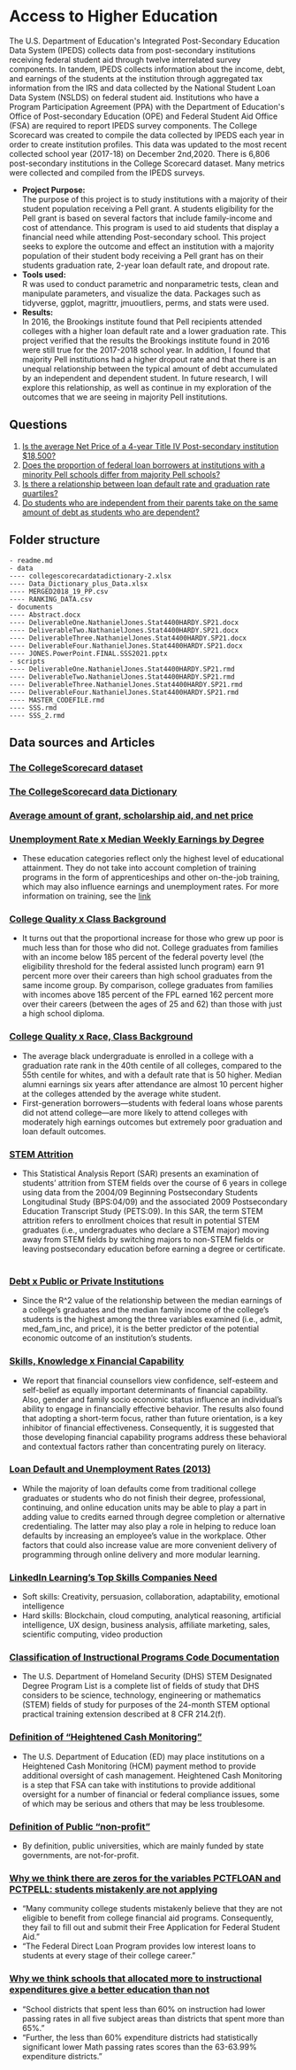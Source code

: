 # Access to Higher Education

The U.S. Department of Education's Integrated Post-Secondary Education Data System (IPEDS) collects data from post-secondary institutions receiving federal student aid through twelve interrelated survey components. In tandem, IPEDS collects information about the income, debt, and earnings of the students at the institution through aggregated tax information from the IRS and data collected by the National Student Loan Data System (NSLDS) on federal student aid. Institutions who have a Program Participation Agreement (PPA) with the Department of Education's Office of Post-secondary Education (OPE) and Federal Student Aid Office (FSA) are required to report IPEDS survey components. The College Scorecard was created to compile the data collected by IPEDS each year in order to create institution profiles. This data was updated to the most recent collected school year (2017-18) on December 2nd,2020. There is 6,806 post-secondary institutions in the College Scorecard dataset. Many metrics were collected and compiled from the IPEDS surveys. 

- __Project Purpose:__    
The purpose of this project is to study institutions with a majority of their student population receiving a Pell grant. A students eligibility for the Pell grant is based on several factors that include family-income and cost of attendance. This program is used to aid students that display a financial need while attending Post-secondary school. This project seeks to explore the outcome and effect an institution with a majority population of their student body receiving a Pell grant has on their students graduation rate, 2-year loan default rate, and dropout rate.
- __Tools used:__    
R was used to conduct parametric and nonparametric tests, clean and manipulate parameters, and visualize the data. Packages such as tidyverse, ggplot, magrittr, jmuoutliers, perms, and stats were used.
- __Results:__    
In 2016, the Brookings institute found that Pell recipients attended colleges with a higher loan default rate and a lower graduation rate. This project verified that the results the Brookings institute found in 2016 were still true for the 2017-2018 school year. In addition, I found that majority Pell institutions had a higher dropout rate and that there is an unequal relationship between the typical amount of debt accumulated by an independent and dependent student. In future research, I will explore this relationship, as well as continue in my exploration of the outcomes that we are seeing in majority Pell institutions.

## Questions

1. [Is the average Net Price of a 4-year Title IV Post-secondary institution $18,500?](https://github.com/njones738/Access-to-Higher-Education/raw/main/documents/DeliverableOne.NathanielJones.Stat4400HARDY.SP21.docx)
2. [Does the proportion of federal loan borrowers at institutions with a minority Pell schools differ from majority Pell schools?](https://github.com/njones738/Access-to-Higher-Education/raw/main/documents/DeliverableTwo.NathanielJones.Stat4400.SP21.docx)
3. [Is there a relationship between loan default rate and graduation rate quartiles?](https://github.com/njones738/Access-to-Higher-Education/raw/main/documents/DeliverableThree.NathanielJones.Stat4400HARDY.SP21.docx)
4. [Do students who are independent from their parents take on the same amount of debt as students who are dependent?](https://github.com/njones738/Access-to-Higher-Education/raw/main/documents/DeliverableFour.NathanielJones.Stat4400HARDY.SP21.docx)

## Folder structure

```
- readme.md
- data
---- collegescorecardatadictionary-2.xlsx
---- Data_Dictionary_plus_Data.xlsx
---- MERGED2018_19_PP.csv
---- RANKING_DATA.csv
- documents
---- Abstract.docx
---- DeliverableOne.NathanielJones.Stat4400HARDY.SP21.docx
---- DeliverableTwo.NathanielJones.Stat4400HARDY.SP21.docx
---- DeliverableThree.NathanielJones.Stat4400HARDY.SP21.docx
---- DeliverableFour.NathanielJones.Stat4400HARDY.SP21.docx
---- JONES.PowerPoint.FINAL.SSS2021.pptx
- scripts
---- DeliverableOne.NathanielJones.Stat4400HARDY.SP21.rmd
---- DeliverableTwo.NathanielJones.Stat4400HARDY.SP21.rmd
---- DeliverableThree.NathanielJones.Stat4400HARDY.SP21.rmd
---- DeliverableFour.NathanielJones.Stat4400HARDY.SP21.rmd
---- MASTER_CODEFILE.rmd
---- SSS.rmd
---- SSS_2.rmd
```

## Data sources and Articles

### [The CollegeScorecard dataset](https://collegescorecard.ed.gov/data/)
### [The CollegeScorecard data Dictionary](https://data.ed.gov/dataset/college-scorecard-all-data-files-through-6-2020/resources?resource=658b5b83-ac9f-4e41-913e-9ba9411d7967)
### [Average amount of grant, scholarship aid, and net price](https://nces.ed.gov/programs/digest/d19/tables/dt19_331.30.asp)
### [Unemployment Rate x Median Weekly Earnings by Degree](https://www.bls.gov/emp/chart-unemployment-earnings-education.htm)
 * These education categories reflect only the highest level of educational attainment. They do not take into account completion of training programs in the form of 
   apprenticeships and other on-the-job training, which may also influence earnings and unemployment rates. For more information on training, see the [link](https://www.bls.gov/emp/documentation/education-training-system.htm)

### [College Quality x Class Background](https://www.brookings.edu/blog/social-mobility-memos/2016/02/19/a-college-degree-is-worth-less-if-you-are-raised-poor/) 
 * It turns out that the proportional increase for those who grew up poor is much less than for those who did not. College graduates from families with an income below 
   185 percent of the federal poverty level (the eligibility threshold for the federal assisted lunch program) earn 91 percent more over their careers than high school graduates from the same income group. By comparison, college graduates from families with incomes above 185 percent of the FPL earned 162 percent more over their careers (between the ages of 25 and 62) than those with just a high school diploma.

### [College Quality x Race, Class Background](https://www.brookings.edu/research/the-stubborn-race-and-class-gaps-in-college-quality/)
 * The average black undergraduate is enrolled in a college with a graduation rate rank in the 40th centile of all colleges, compared to the 55th centile for whites, 
   and with a default rate that is 50 higher. Median alumni earnings six years after attendance are almost 10 percent higher at the colleges attended by the average white student.
 * First-generation borrowers—students with federal loans whose parents did not attend college—are more likely to attend colleges with moderately high earnings 
   outcomes but extremely poor graduation and loan default outcomes.

### [STEM Attrition](https://nces.ed.gov/pubs2014/2014001rev.pdf)
 * This Statistical Analysis Report (SAR) presents an examination of students’ attrition from STEM fields over the course of 6 years in college using data from the 
   2004/09 Beginning Postsecondary Students Longitudinal Study (BPS:04/09) and the associated 2009 Postsecondary Education Transcript Study (PETS:09). In this SAR, the term STEM attrition refers to enrollment choices that result in potential STEM graduates (i.e., undergraduates who declare a STEM major) moving away from STEM fields by switching majors to non-STEM fields or leaving postsecondary education before earning a degree or certificate.
 
### [Debt x Public or Private Institutions](https://web.stanford.edu/~kjytay/courses/stats32-aut2018/projects/College_Data.html)
 * Since the R^2 value of the relationship between the median earnings of a college’s graduates and the median family income of the college’s students is the highest 
   among the three variables examined (i.e., admit, med_fam_inc, and price), it is the better predictor of the potential economic outcome of an institution’s students.

### [Skills, Knowledge x Financial Capability](https://www.financialcapability.gov.au/files/research_factors-that-influence-capability-and-effectiveness.pdf)
 * We report that financial counsellors view confidence, self-esteem and self-belief as equally important determinants of financial capability. Also, gender and family 
   socio economic status influence an individual’s ability to engage in financially effective behavior. The results also found that adopting a short-term focus, rather than future orientation, is a key inhibitor of financial effectiveness. Consequently, it is suggested that those developing financial capability programs address these behavioral and contextual factors rather than concentrating purely on literacy.

### [Loan Default and Unemployment Rates (2013)](https://upcea.edu/wp-content/uploads/2018/03/Exploring-the-Determinants-of-Student-Loan-Default-Rates.pdf)
 * While the majority of loan defaults come from traditional college graduates or students who do not finish their degree, professional, continuing, and online 
   education units may be able to play a part in adding value to credits earned through degree completion or alternative credentialing. The latter may also play a role in helping to reduce loan defaults by increasing an employee’s value in the workplace. Other factors that could also increase value are more convenient delivery of programming through online delivery and more modular learning.

### [LinkedIn Learning’s Top Skills Companies Need](https://www.linkedin.com/business/learning/blog/top-skills-and-courses/the-skills-companies-need-most-in-2020and-how-to-learn-them) 
 * Soft skills: Creativity, persuasion, collaboration, adaptability, emotional intelligence
 * Hard skills: Blockchain, cloud computing, analytical reasoning, artificial intelligence, UX design, business analysis, affiliate marketing, sales, scientific 
   computing, video production

### [Classification of Instructional Programs Code Documentation](https://www.ice.gov/sites/default/files/documents/stem-list.pdf) 
 * The U.S. Department of Homeland Security (DHS) STEM Designated Degree Program List is a complete list of fields of study that DHS considers to be science, 
   technology, engineering or mathematics (STEM) fields of study for purposes of the 24-month STEM optional practical training extension described at 8 CFR 214.2(f).
 
### [Definition of “Heightened Cash Monitoring”](https://studentaid.gov/data-center/school/hcm)
 * The U.S. Department of Education (ED) may place institutions on a Heightened Cash Monitoring (HCM) payment method to provide additional oversight of cash 
   management. Heightened Cash Monitoring is a step that FSA can take with institutions to provide additional oversight for a number of financial or federal compliance issues, some of which may be serious and others that may be less troublesome.

### [Definition of Public “non-profit”](https://www.edmit.me/blog/whats-the-difference-between-a-for-profit-and-a-nonprofit-university)
 * By definition, public universities, which are mainly funded by state governments, are not-for-profit.

### [Why we think there are zeros for the variables PCTFLOAN and PCTPELL: students mistakenly are not applying](http://www.collegescholarships.org/loans/community.htm)
 * “Many community college students mistakenly believe that they are not eligible to benefit from college financial aid programs. Consequently, they fail to fill out 
   and submit their Free Application for Federal Student Aid.”
 * “The Federal Direct Loan Program provides low interest loans to students at every stage of their college career.”

### [Why we think schools that allocated more to instructional expenditures give a better education than not](https://files.eric.ed.gov/fulltext/EJ973834.pdf)
 * “School districts that spent less than 60% on instruction had lower passing rates in all five subject areas than districts that spent more than 65%.”
 * “Further, the less than 60% expenditure districts had statistically significant lower Math passing rates scores than the 63-63.99% expenditure districts.”





